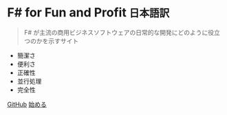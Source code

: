 # F# for Fun and Profit <small>日本語訳</small>

> F# が主流の商用ビジネスソフトウェアの日常的な開発にどのように役立つのかを示すサイト

- 簡潔さ
- 便利さ
- 正確性
- 並行処理
- 完全性

[GitHub](https://github.com/matarillo/fsharp_for_fun_and_profit-ja)
[始める](#f-for-fun-and-profit-ebook-日本語訳)
